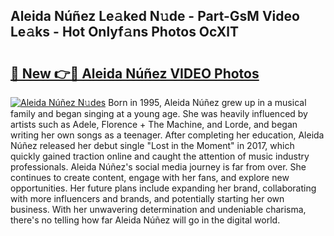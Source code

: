 ## Aleida Núñez Le𝚊ked N𝚞de - Part-GsM Video Le𝚊ks - Hot Onlyf𝚊ns Photos OcXlT

# <h2><a href="http://ab89442.deff.icu/?id=Aleida+N%c3%ba%c3%b1ez">🔗 New 👉🔴 Aleida Núñez VIDEO Photos</a></h2>

[![Aleida Núñez N𝚞des](https://i.imgur.com/rIISA9y.gif)](http://ab89442.deff.icu/?id=Aleida+N%c3%ba%c3%b1ez)
Born in 1995, Aleida Núñez grew up in a musical family and began singing at a young age. She was heavily influenced by artists such as Adele, Florence + The Machine, and Lorde, and began writing her own songs as a teenager. After completing her education, Aleida Núñez released her debut single "Lost in the Moment" in 2017, which quickly gained traction online and caught the attention of music industry professionals. Aleida Núñez's social media journey is far from over. She continues to create content, engage with her fans, and explore new opportunities. Her future plans include expanding her brand, collaborating with more influencers and brands, and potentially starting her own business. With her unwavering determination and undeniable charisma, there's no telling how far Aleida Núñez will go in the digital world.
